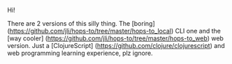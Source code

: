 Hi!

There are 2 versions of this silly thing. The [boring]
(https://github.com/jli/hops-to/tree/master/hops-to_local) CLI one and
the [way cooler]
(https://github.com/jli/hops-to/tree/master/hops-to_web) web
version. Just a [ClojureScript]
(https://github.com/clojure/clojurescript) and web programming
learning experience, plz ignore.
